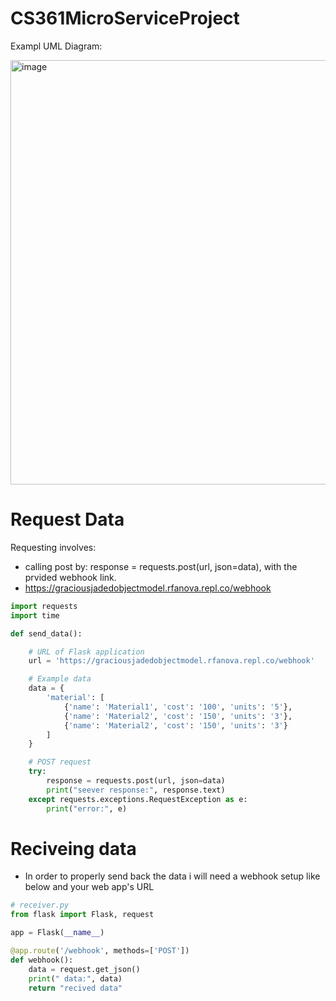 # CS361MicroServiceProject
Exampl UML Diagram: 

<img width="679" alt="image" src="https://github.com/RubenBravoLugo/CS361MicroServiceProject/assets/71678992/8325c7c9-b624-41fe-949b-aeb299c849cb">


# Request Data
Requesting involves:  
- calling post by: response = requests.post(url, json=data), with the prvided webhook link.
- https://graciousjadedobjectmodel.rfanova.repl.co/webhook

```python
import requests
import time

def send_data():

    # URL of Flask application
    url = 'https://graciousjadedobjectmodel.rfanova.repl.co/webhook'

    # Example data 
    data = {
        'material': [
            {'name': 'Material1', 'cost': '100', 'units': '5'},
            {'name': 'Material2', 'cost': '150', 'units': '3'},
            {'name': 'Material2', 'cost': '150', 'units': '3'}
        ]
    }

    # POST request
    try:
        response = requests.post(url, json=data)
        print("seever response:", response.text)
    except requests.exceptions.RequestException as e:
        print("error:", e)
```

        
# Reciveing data
- In order to properly  send back the data i will need a webhook setup like below and your web app's URL

```python
# receiver.py
from flask import Flask, request

app = Flask(__name__)

@app.route('/webhook', methods=['POST'])
def webhook():
    data = request.get_json()
    print(" data:", data)
    return "recived data"

```


